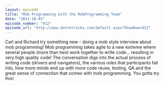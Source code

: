 ```yaml
---
layout: episode
title: "Mob Programming with the MobProgramming Team"
date: "2013-10-03"
episode_number: "912"
episode_url: "http://www.dotnetrocks.com/default.aspx?ShowNum=912"
---
```


Carl and Richard try something new - doing a mob style interview about mob programming! Mob programming takes agile to a new extreme where several people (more than two) work together to write code... resulting in very high quality code! The conversation digs into the actual process of writing code (drivers and navigators), the various roles that participants fall into, how more minds end up with more code reuse, testing, QA and the great sense of connection that comes with mob programming. You gotta try this! 

